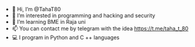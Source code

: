 - 👋 Hi, I’m @TahaT80
- 👀 I’m interested in programming and hacking and security
- 🌱 I’m learning BME in Raja uni
- 📫 You can contact me by telegram with the idea https://t.me/taha_t_80
- 💻 I program in Python and C ++ languages


<!---
TahaT80/TahaT80 is a ✨ special ✨ repository because its `README.md` (this file) appears on your GitHub profile.
You can click the Preview link to take a look at your changes.
--->
